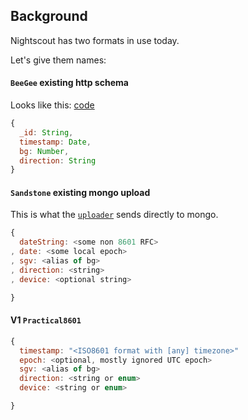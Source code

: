 ## Background

Nightscout has two formats in use today.

Let's give them names:

#### `BeeGee` existing http schema
Looks like this:
[code](https://github.com/jasoncalabrese/project-glu/blob/master/lib/models/entry.js#L12-L17)

```javascript
{
  _id: String,
  timestamp: Date,
  bg: Number,
  direction: String
}
```

#### `Sandstone` existing mongo upload
This is what the
[`uploader`](https://gist.github.com/bewest/e0ff794726f122723282#currently-used)
sends directly to mongo.

```javascript
{
  dateString: <some non 8601 RFC>
, date: <some local epoch>
, sgv: <alias of bg>
, direction: <string>
, device: <optional string>  

}

```


#### V1 `Practical8601`
```javascript
{
  timestamp: "<ISO8601 format with [any] timezone>"
  epoch: <optional, mostly ignored UTC epoch>
  sgv: <alias of bg>
  direction: <string or enum>
  device: <string or enum>

}

```
